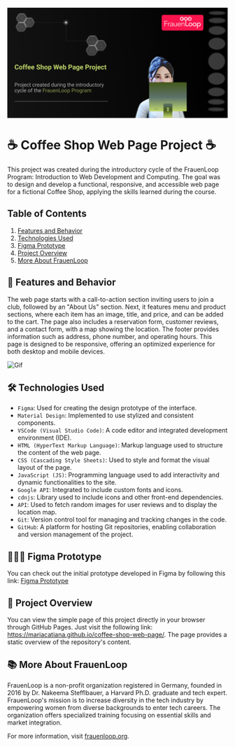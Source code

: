 ![Thumbnail Coffee shop.png](https://github.com/mariacatiana/imagens/blob/6615de2ec8214cfe1f1fe9a8da342d272cd11d0f/Thumbnail%20Coffee%20shop.png)


# ☕️ Coffee Shop Web Page Project ☕️

This project was created during the introductory cycle of the FrauenLoop Program: Introduction to Web Development and Computing. The goal was to design and develop a functional, responsive, and accessible web page for a fictional Coffee Shop, applying the skills learned during the course.

## Table of Contents
1. [Features and Behavior](#Features)
2. [Technologies Used](#Technologies)
3. [Figma Prototype](#Figma)
4. [Project Overview](#Project)
5. [More About FrauenLoop](#More)


## 🔨 Features and Behavior

The web page starts with a call-to-action section inviting users to join a club, followed by an "About Us" section. Next, it features menu and product sections, where each item has an image, title, and price, and can be added to the cart. The page also includes a reservation form, customer reviews, and a contact form, with a map showing the location. The footer provides information such as address, phone number, and operating hours. This page is designed to be responsive, offering an optimized experience for both desktop and mobile devices.

![[Gif](Images/06_sample.gif)](https://github.com/mariacatiana/imagens/blob/ff1ca5eb918d789fdbf77ca609d5a7f6adfb1def/06_sample.gif)

## 🛠️ Technologies Used

- `Figma`: Used for creating the design prototype of the interface.
- `Material Design`: Implemented to use stylized and consistent components.
- `VSCode (Visual Studio Code)`: A code editor and integrated development environment (IDE).
- `HTML (HyperText Markup Language)`: Markup language used to structure the content of the web page.
- `CSS (Cascading Style Sheets)`: Used to style and format the visual layout of the page.
- `JavaScript (JS)`: Programming language used to add interactivity and dynamic functionalities to the site.
- `Google API`: Integrated to include custom fonts and icons.
- `cdnjs`: Library used to include icons and other front-end dependencies.
- `API`: Used to fetch random images for user reviews and to display the location map.
- `Git`: Version control tool for managing and tracking changes in the code.
- `GitHub`: A platform for hosting Git repositories, enabling collaboration and version management of the project.

## 👩🏻‍💻 Figma Prototype
You can check out the initial prototype developed in Figma by following this link: [Figma Prototype](https://www.figma.com/proto/Zq2xJrf8Mqj4GGl8Wp8ffR/Cofee-Shop---FrauenLoop?node-id=8-1273&t=PCTiL5Xms0k6zAMg-1&scaling=scale-down&content-scaling=fixed&page-id=3%3A797)

## 👀 Project Overview

You can view the simple page of this project directly in your browser through GitHub Pages. Just visit the following link: https://mariacatiana.github.io/coffee-shop-web-page/. The page provides a static overview of the repository's content.

## 📚 More About FrauenLoop

FrauenLoop is a non-profit organization registered in Germany, founded in 2016 by Dr. Nakeema Stefflbauer, a Harvard Ph.D. graduate and tech expert. FrauenLoop's mission is to increase diversity in the tech industry by empowering women from diverse backgrounds to enter tech careers. The organization offers specialized training focusing on essential skills and market integration.

For more information, visit [frauenloop.org](https://www.frauenloop.org/).
